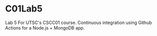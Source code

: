 # C01Lab5

Lab 5 For UTSC's CSCC01 course. Continuous integration using Github Actions for a Node.js + MongoDB app.
